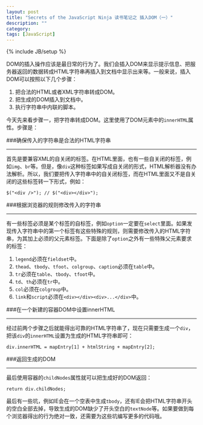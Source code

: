 ```yaml
---
layout: post
title: "Secrets of the JavaScript Ninja 读书笔记之 插入DOM（一）"
description: ""
category: 
tags: [JavaScript]
---
```

{% include JB/setup %}

DOM的插入操作应该是最日常的行为了。我们会插入DOM来显示提示信息、把服务器返回的数据转成HTML字符串再插入到文档中显示出来等。一般来说，插入DOM可以按照以下几个步骤：

1. 把合法的HTML或者XML字符串转成DOM。
2. 把生成的DOM插入到文档中。
3. 执行字符串中内联的脚本。

今天先来看步骤一，把字符串转成DOM。这里使用了DOM元素中的`innerHTML`属性。步骤是：

###确保传入的字符串是合法的HTML字符串
____

首先是要兼容XML的自关闭的标签。在HTML里面，也有一些自关闭的标签，例如`img`、`br`等。但是，像`div`这种标签如果写成自关闭的形式，HTML解析器没有办法解析。所以，我们要把传入字符串中的自关闭标签，而在HTML里面又不是自关闭的这些标签转一下形式，例如：

    $("<div />"); // $("<div></div>");

###根据浏览器的规则修改传入的字符串
____

有一些标签必须是某个标签的自标签，例如`option`一定要在`select`里面。如果发现传入字符串中的第一个标签有这些特殊的规则，则需要修改传入的HTML字符串，为其加上必须的父元素标签。下面是除了`option`之外有一些特殊父元素要求的标签：

1. `legend`必须在`fieldset`中。
2. `thead`、`tbody`、`tfoot`、`colgroup`、`caption`必须在`table`中。
3. `tr`必须在`table`、`tbody`、`tfoot`中。
4. `td`、`th`必须在`tr`中。
5. `col`必须在`colgroup`中。
6. `link`和`script`必须在`<div></div><div>...</div>`中。

###在一个新建的容器DOM中设置innerHTML
____

经过前两个步骤之后就能得出可靠的HTML字符串了，现在只需要生成一个`div`，把该`div`的`innerHTML`设置为生成的HTML字符串即可：

    div.innerHTML = mapEntry[1] + htmlString + mapEntry[2];

###返回生成的DOM
____

最后使用容器的`childNodes`属性就可以把生成好的DOM返回：

    return div.childNodes;

最后有一些坑，例如IE会在一个空表中生成`tbody`，还有IE会把HTML字符串开头的空白全部去掉，导致生成的DOM缺少了开头空白的`textNode`等。如果要做到每个浏览器得出的行为绝对一致，还需要为这些坑编写更多的代码哦。
